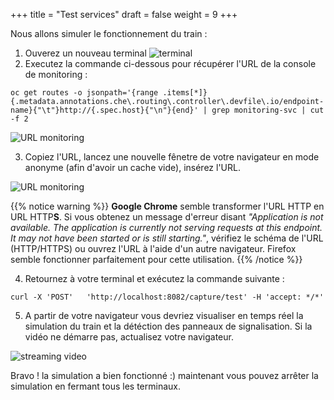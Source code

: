 +++
title = "Test services"
draft = false
weight = 9
+++

Nous allons simuler le fonctionnement du train :
1. Ouverez un nouveau terminal
![terminal](/images/dev-section/new-terminal-bash.png)
2. Executez la commande ci-dessous pour récupérer l'URL de la console de monitoring :  
```
oc get routes -o jsonpath='{range .items[*]}{.metadata.annotations.che\.routing\.controller\.devfile\.io/endpoint-name}{"\t"}http://{.spec.host}{"\n"}{end}' | grep monitoring-svc | cut -f 2
```
![URL monitoring](/images/dev-section/get-url-monitoring.png)

3. Copiez l'URL, lancez une nouvelle fênetre de votre navigateur en mode anonyme (afin d'avoir un cache vide), insérez l'URL.

![URL monitoring](/images/dev-section/monitoring-console.png)

{{% notice warning %}}
**Google Chrome** semble transformer l'URL HTTP en URL HTTP**S**.
Si vous obtenez un message d'erreur disant *"Application is not available. The application is currently not serving requests at this endpoint. It may not have been started or is still starting."*, vérifiez le schéma de l'URL (HTTP/HTTPS) ou ouvrez l'URL à l'aide d'un autre navigateur.
Firefox semble fonctionner parfaitement pour cette utilisation.
{{% /notice %}}

4. Retournez à votre terminal et exécutez la commande suivante :
```
curl -X 'POST'   'http://localhost:8082/capture/test' -H 'accept: */*'
```

5. A partir de votre navigateur vous devriez visualiser en temps réel la simulation du train et la détéction des panneaux de signalisation. Si la vidéo ne démarre pas, actualisez votre navigateur.

![streaming video](/images/dev-section/streaming-video.png)

Bravo ! la simulation a bien fonctionné :) maintenant vous pouvez arrêter la simulation en fermant tous les terminaux.